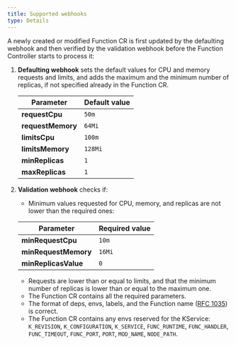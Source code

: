 ```yaml
---
title: Supported webhooks
type: Details
---
```


A newly created or modified Function CR is first updated by the defaulting webhook and then verified by the validation webhook before the Function Controller starts to process it:

1. **Defaulting webhook** sets the default values for CPU and memory requests and limits, and adds the maximum and the minimum number of replicas, if not specified already in the Function CR.

    | Parameter | Default value |
    |----------|----------|
    | **requestCpu** | `50m` |
    | **requestMemory** | `64Mi` |
    | **limitsCpu** | `100m` |
    | **limitsMemory** | `128Mi` |
    | **minReplicas** | `1` |
    | **maxReplicas** | `1` |

2. **Validation webhook** checks if:

    - Minimum values requested for CPU, memory, and replicas are not lower than the required ones:

    | Parameter | Required value |
    |----------|----------|
    | **minRequestCpu** | `10m` |
    | **minRequestMemory** | `16Mi` |
    | **minReplicasValue** | `0` |

    - Requests are lower than or equal to limits, and that the minimum number of replicas is lower than or equal to the maximum one.
    - The Function CR contains all the required parameters.
    - The format of deps, envs, labels, and the Function name ([RFC 1035](https://tools.ietf.org/html/rfc1035)) is correct.
    - The Function CR contains any envs reserved for the KService: `K_REVISION`, `K_CONFIGURATION`, `K_SERVICE`, `FUNC_RUNTIME`, `FUNC_HANDLER`, `FUNC_TIMEOUT`, `FUNC_PORT`, `PORT`, `MOD_NAME`, `NODE_PATH`.
